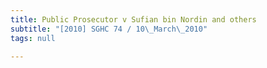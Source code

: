 ```yaml
---
title: Public Prosecutor v Sufian bin Nordin and others
subtitle: "[2010] SGHC 74 / 10\_March\_2010"
tags: null

---
```


